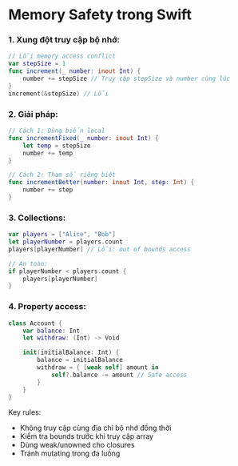 # Memory Safety trong Swift

### 1. Xung đột truy cập bộ nhớ:
```swift
// Lỗi memory access conflict
var stepSize = 1
func increment(_ number: inout Int) { 
    number += stepSize // Truy cập stepSize và number cùng lúc
}
increment(&stepSize) // Lỗi
```

### 2. Giải pháp:
```swift
// Cách 1: Dùng biến local
func incrementFixed(_ number: inout Int) {
    let temp = stepSize
    number += temp 
}

// Cách 2: Tham số riêng biệt
func incrementBetter(number: inout Int, step: Int) {
    number += step
}
```

### 3. Collections:
```swift
var players = ["Alice", "Bob"]
let playerNumber = players.count
players[playerNumber] // Lỗi: out of bounds access

// An toàn:
if playerNumber < players.count {
    players[playerNumber]
}
```

### 4. Property access:
```swift
class Account {
    var balance: Int
    let withdraw: (Int) -> Void

    init(initialBalance: Int) {
        balance = initialBalance
        withdraw = { [weak self] amount in
            self?.balance -= amount // Safe access
        }
    }
}
```

Key rules:
- Không truy cập cùng địa chỉ bộ nhớ đồng thời
- Kiểm tra bounds trước khi truy cập array
- Dùng weak/unowned cho closures
- Tránh mutating trong đa luồng